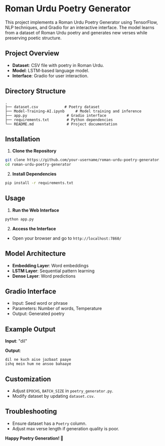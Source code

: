 # Roman Urdu Poetry Generator

This project implements a Roman Urdu Poetry Generator using TensorFlow, NLP techniques, and Gradio for an interactive interface. The model learns from a dataset of Roman Urdu poetry and generates new verses while preserving poetic structure.

##  Project Overview

- **Dataset**: CSV file with poetry in Roman Urdu.
- **Model**: LSTM-based language model.
- **Interface**: Gradio for user interaction.

##  Directory Structure

```
.
├── dataset.csv            # Poetry dataset
├── Model-Training-AI.ipynb     # Model training and inference
├── app.py                  # Gradio interface
├── requirements.txt        # Python dependencies
└── README.md               # Project documentation
```

##  Installation

1. **Clone the Repository**

```bash
git clone https://github.com/your-username/roman-urdu-poetry-generator.git
cd roman-urdu-poetry-generator
```

2. **Install Dependencies**

```bash
pip install -r requirements.txt
```

##  Usage

1. **Run the Web Interface**

```bash
python app.py
```

2. **Access the Interface**

- Open your browser and go to `http://localhost:7860/`

##  Model Architecture

- **Embedding Layer**: Word embeddings
- **LSTM Layer**: Sequential pattern learning
- **Dense Layer**: Word predictions

##  Gradio Interface

- Input: Seed word or phrase
- Parameters: Number of words, Temperature
- Output: Generated poetry

##  Example Output

**Input**: "dil"

**Output**:

```
dil ne kuch aise jazbaat paaye
ishq mein hum ne ansoo bahaaye
```

##  Customization

- Adjust `EPOCHS`, `BATCH_SIZE` in `poetry_generator.py`.
- Modify dataset by updating `dataset.csv`.

##  Troubleshooting

- Ensure dataset has a `Poetry` column.
- Adjust max verse length if generation quality is poor.



**Happy Poetry Generation! 🎤**

